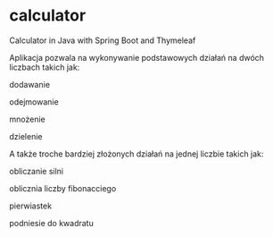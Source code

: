 # calculator
Calculator in Java with Spring Boot and Thymeleaf 

<p>Aplikacja pozwala na wykonywanie podstawowych działań na dwóch liczbach takich jak:</p>
<p>dodawanie</p>
<p>odejmowanie </p>
<p>mnożenie</p>
<p>dzielenie</p>

<p>A także troche bardziej złożonych działań na jednej liczbie takich jak:
<p>obliczanie silni </p>
<p>oblicznia liczby fibonacciego</p>
<p>pierwiastek </p>
<p>podniesie do kwadratu</p>
